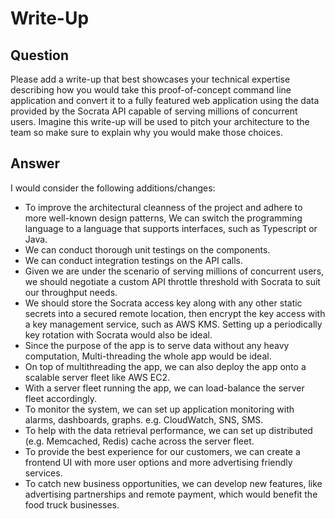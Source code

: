 # Write-Up
## Question
Please add a write-up that best showcases your technical expertise describing how you would take this proof-of-concept command line application and convert it to a fully featured web application using the data provided by the Socrata API capable of serving millions of concurrent users. Imagine this write-up will be used to pitch your architecture to the team so make sure to explain why you would make those choices.

## Answer
I would consider the following additions/changes:
- To improve the architectural cleanness of the project and adhere to more well-known design patterns,
We can switch the programming language to a language that supports interfaces, such as Typescript or Java. 
- We can conduct thorough unit testings on the components. 
- We can conduct integration testings on the API calls. 
- Given we are under the scenario of serving millions of concurrent users, 
we should negotiate a custom API throttle threshold with Socrata to suit our throughput needs. 
- We should store the Socrata access key along with any other static secrets
 into a secured remote location, then encrypt the key access with a key management service, such as AWS KMS.
 Setting up a periodically key rotation with Socrata would also be ideal.   
- Since the purpose of the app is to serve data without any heavy computation,
Multi-threading the whole app would be ideal. 
- On top of multithreading the app, we can also deploy the app onto a scalable server fleet like AWS EC2.
- With a server fleet running the app, we can load-balance the server fleet accordingly.
- To monitor the system, we can set up application monitoring with alarms, dashboards, graphs. e.g. CloudWatch, SNS, SMS.
- To help with the data retrieval performance, we can set up distributed (e.g. Memcached, Redis) cache across the server fleet.
- To provide the best experience for our customers, we can create a frontend UI with more user options and more advertising friendly services.
- To catch new business opportunities, we can develop new features, like advertising partnerships and remote payment, which would benefit the food truck businesses.